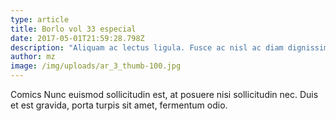 ```yaml
---
type: article
title: Borlo vol 33 especial
date: 2017-05-01T21:59:28.798Z
description: "Aliquam ac lectus ligula. Fusce ac nisl ac diam dignissim imperdiet."
author: mz
image: /img/uploads/ar_3_thumb-100.jpg
---
```


Comics Nunc euismod sollicitudin est, at posuere nisi sollicitudin nec. Duis et est gravida, porta turpis sit amet, fermentum odio.
